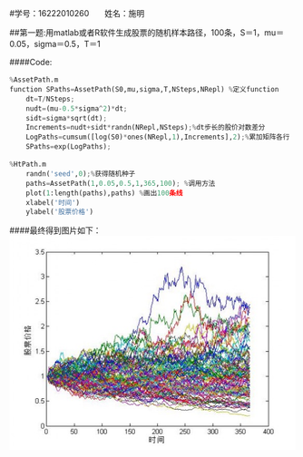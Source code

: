 #学号：16222010260 &nbsp;&nbsp;&nbsp;&nbsp;&nbsp; 姓名：施明

##第一题:用matlab或者R软件生成股票的随机样本路径，100条，S＝1，mu＝0.05，sigma＝0.5，T＝1

####Code:
``` python
%AssetPath.m
function SPaths=AssetPath(S0,mu,sigma,T,NSteps,NRepl) %定义function
    dt=T/NSteps;
    nudt=(mu-0.5*sigma^2)*dt;
    sidt=sigma*sqrt(dt);
    Increments=nudt+sidt*randn(NRepl,NSteps);%dt步长的股价对数差分
    LogPaths=cumsum([log(S0)*ones(NRepl,1),Increments],2);%累加矩阵各行
    SPaths=exp(LogPaths);
```

``` python
%HtPath.m
    randn('seed',0);%获得随机种子
    paths=AssetPath(1,0.05,0.5,1,365,100); %调用方法
    plot(1:length(paths),paths) %画出100条线
    xlabel('时间')
    ylabel('股票价格')
```
####最终得到图片如下：
![股票随机样本路径](https://raw.githubusercontent.com/mingshi/AboutMe/master/stock1.png)


